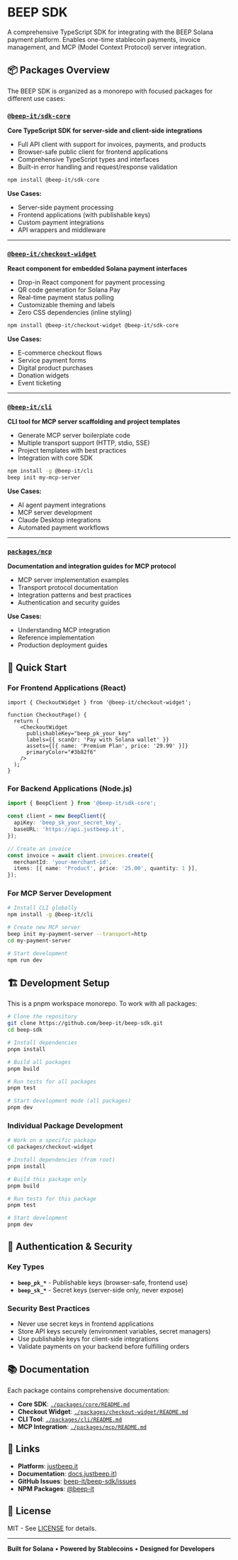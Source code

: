 # BEEP SDK

A comprehensive TypeScript SDK for integrating with the BEEP Solana payment platform. Enables one-time stablecoin payments, invoice management, and MCP (Model Context Protocol) server integration.

## 📦 Packages Overview

The BEEP SDK is organized as a monorepo with focused packages for different use cases:

### [`@beep-it/sdk-core`](./packages/core)

**Core TypeScript SDK for server-side and client-side integrations**

- Full API client with support for invoices, payments, and products
- Browser-safe public client for frontend applications
- Comprehensive TypeScript types and interfaces
- Built-in error handling and request/response validation

```bash
npm install @beep-it/sdk-core
```

**Use Cases:**

- Server-side payment processing
- Frontend applications (with publishable keys)
- Custom payment integrations
- API wrappers and middleware

---

### [`@beep-it/checkout-widget`](./packages/checkout-widget)

**React component for embedded Solana payment interfaces**

- Drop-in React component for payment processing
- QR code generation for Solana Pay
- Real-time payment status polling
- Customizable theming and labels
- Zero CSS dependencies (inline styling)

```bash
npm install @beep-it/checkout-widget @beep-it/sdk-core
```

**Use Cases:**

- E-commerce checkout flows
- Service payment forms
- Digital product purchases
- Donation widgets
- Event ticketing

---

### [`@beep-it/cli`](./packages/cli)

**CLI tool for MCP server scaffolding and project templates**

- Generate MCP server boilerplate code
- Multiple transport support (HTTP, stdio, SSE)
- Project templates with best practices
- Integration with core SDK

```bash
npm install -g @beep-it/cli
beep init my-mcp-server
```

**Use Cases:**

- AI agent payment integrations
- MCP server development
- Claude Desktop integrations
- Automated payment workflows

---

### [`packages/mcp`](./packages/mcp)

**Documentation and integration guides for MCP protocol**

- MCP server implementation examples
- Transport protocol documentation
- Integration patterns and best practices
- Authentication and security guides

**Use Cases:**

- Understanding MCP integration
- Reference implementation
- Production deployment guides

## 🚀 Quick Start

### For Frontend Applications (React)

```tsx
import { CheckoutWidget } from '@beep-it/checkout-widget';

function CheckoutPage() {
  return (
    <CheckoutWidget
      publishableKey="beep_pk_your_key"
      labels={{ scanQr: 'Pay with Solana wallet' }}
      assets={[{ name: 'Premium Plan', price: '29.99' }]}
      primaryColor="#3b82f6"
    />
  );
}
```

### For Backend Applications (Node.js)

```typescript
import { BeepClient } from '@beep-it/sdk-core';

const client = new BeepClient({
  apiKey: 'beep_sk_your_secret_key',
  baseURL: 'https://api.justbeep.it',
});

// Create an invoice
const invoice = await client.invoices.create({
  merchantId: 'your-merchant-id',
  items: [{ name: 'Product', price: '25.00', quantity: 1 }],
});
```

### For MCP Server Development

```bash
# Install CLI globally
npm install -g @beep-it/cli

# Create new MCP server
beep init my-payment-server --transport=http
cd my-payment-server

# Start development
npm run dev
```

## 🏗 Development Setup

This is a pnpm workspace monorepo. To work with all packages:

```bash
# Clone the repository
git clone https://github.com/beep-it/beep-sdk.git
cd beep-sdk

# Install dependencies
pnpm install

# Build all packages
pnpm build

# Run tests for all packages
pnpm test

# Start development mode (all packages)
pnpm dev
```

### Individual Package Development

```bash
# Work on a specific package
cd packages/checkout-widget

# Install dependencies (from root)
pnpm install

# Build this package only
pnpm build

# Run tests for this package
pnpm test

# Start development
pnpm dev
```

## 🔐 Authentication & Security

### Key Types

- **`beep_pk_*`** - Publishable keys (browser-safe, frontend use)
- **`beep_sk_*`** - Secret keys (server-side only, never expose)

### Security Best Practices

- Never use secret keys in frontend applications
- Store API keys securely (environment variables, secret managers)
- Use publishable keys for client-side integrations
- Validate payments on your backend before fulfilling orders

## 📚 Documentation

Each package contains comprehensive documentation:

- **Core SDK**: [`./packages/core/README.md`](./packages/core/README.md)
- **Checkout Widget**: [`./packages/checkout-widget/README.md`](./packages/checkout-widget/README.md)
- **CLI Tool**: [`./packages/cli/README.md`](./packages/cli/README.md)
- **MCP Integration**: [`./packages/mcp/README.md`](./packages/mcp/README.md)

## 🔗 Links

- **Platform**: [justbeep.it](https://app.justbeep.it)
- **Documentation**: [docs.justbeep.it](https://api.dev.justbeep.it/api-docs/))
- **GitHub Issues**: [beep-it/beep-sdk/issues](https://github.com/beep-it/beep-sdk/issues)
- **NPM Packages**: [@beep-it](https://www.npmjs.com/org/beep-it)

## 📄 License

MIT - See [LICENSE](./LICENSE) for details.

---

**Built for Solana** • **Powered by Stablecoins** • **Designed for Developers**
